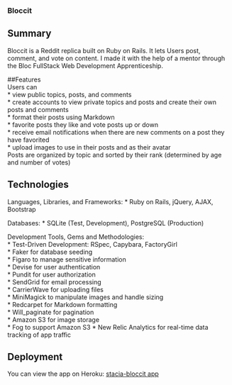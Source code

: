 ### Bloccit

## Summary    
Bloccit is a Reddit replica built on Ruby on Rails. It lets Users post, comment, and vote on content.
I made it with the help of a mentor through the Bloc FullStack Web Development Apprenticeship.  

##Features      
Users can    
    * view public topics, posts, and comments   
    * create accounts to view private topics and posts and create their own posts and comments    
    * format their posts using Markdown   
    * favorite posts they like and vote posts up or down    
    * receive email notifications when there are new comments on a post they have favorited    
    * upload images to use in their posts and as their avatar    
Posts are organized by topic and sorted by their rank (determined by age and number of votes)    

## Technologies    
Languages, Libraries, and Frameworks: 
    * Ruby on Rails, jQuery, AJAX, Bootstrap

Databases: 
    * SQLite (Test, Development), PostgreSQL (Production)

Development Tools, Gems and Methodologies:    
    * Test-Driven Development: RSpec, Capybara, FactoryGirl     
    * Faker for database seeding     
    * Figaro to manage sensitive information     
    * Devise for user authentication     
    * Pundit for user authorization     
    * SendGrid for email processing    
    * CarrierWave for uploading files    
    * MiniMagick to manipulate images and handle sizing    
    * Redcarpet for Markdown formatting    
    * Will_paginate for pagination    
    * Amazon S3 for image storage    
    * Fog to support Amazon S3 
    * New Relic Analytics for real-time data tracking of app traffic
    
## Deployment    
You can view the app on Heroku: [stacia-bloccit app](https://stacia-bloccit.herokuapp.com/)


